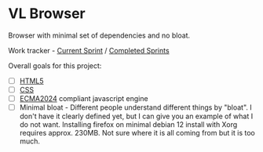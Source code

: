 # VL Browser
Browser with minimal set of dependencies and no bloat.

Work tracker - [Current Sprint](https://trello.com/b/a7SdZYpL/current) / [Completed Sprints](https://trello.com/b/njBlWiV7/sprints)

Overall goals for this project:
- [ ] [HTML5](https://html.spec.whatwg.org/multipage/)
- [ ] [CSS](https://www.w3.org/TR/css-2024/)
- [ ] [ECMA2024](https://262.ecma-international.org/) compliant javascript engine
- [ ] Minimal bloat - Different people understand different things by "bloat". I don't have it clearly defined yet, but I can give you an example of what I do not want. Installing firefox on minimal debian 12 install with Xorg requires approx. 230MB. Not sure where it is all coming from but it is too much.
